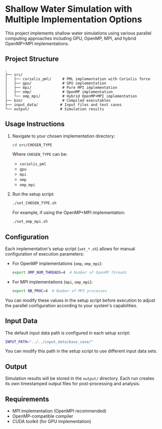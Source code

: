 # Shallow Water Simulation with Multiple Implementation Options

This project implements shallow water simulations using various parallel computing approaches including GPU, OpenMP, MPI, and hybrid OpenMP+MPI implementations.

## Project Structure

```
.
├── src/
│   ├── coriolis_pml/     # PML implementation with Coriolis force
│   ├── gpu/              # GPU implementation
│   ├── mpi/              # Pure MPI implementation
│   ├── omp/              # OpenMP implementation
│   └── omp_mpi/          # Hybrid OpenMP+MPI implementation
├── bin/                  # Compiled executables
├── input_data/          # Input files and test cases
└── output/              # Simulation results
```

## Usage Instructions

1. Navigate to your chosen implementation directory:
   ```bash
   cd src/CHOSEN_TYPE
   ```
   Where `CHOSEN_TYPE` can be:
   - `coriolis_pml`
   - `gpu`
   - `mpi`
   - `omp`
   - `omp_mpi`

2. Run the setup script:
   ```bash
   ./set_CHOSEN_TYPE.sh
   ```
   For example, if using the OpenMP+MPI implementation:
   ```bash
   ./set_omp_mpi.sh
   ```

## Configuration

Each implementation's setup script (`set_*.sh`) allows for manual configuration of execution parameters:

- For OpenMP implementations (`omp`, `omp_mpi`):
  ```bash
  export OMP_NUM_THREADS=4  # Number of OpenMP threads
  ```

- For MPI implementations (`mpi`, `omp_mpi`):
  ```bash
  export NB_PROC=4  # Number of MPI processes
  ```

You can modify these values in the setup script before execution to adjust the parallel configuration according to your system's capabilities.

## Input Data

The default input data path is configured in each setup script:
```bash
INPUT_PATH="../../input_data/base_case/"
```

You can modify this path in the setup script to use different input data sets.

## Output

Simulation results will be stored in the `output/` directory. Each run creates its own timestamped output files for post-processing and analysis.

## Requirements

- MPI implementation (OpenMPI recommended)
- OpenMP-compatible compiler
- CUDA toolkit (for GPU implementation)